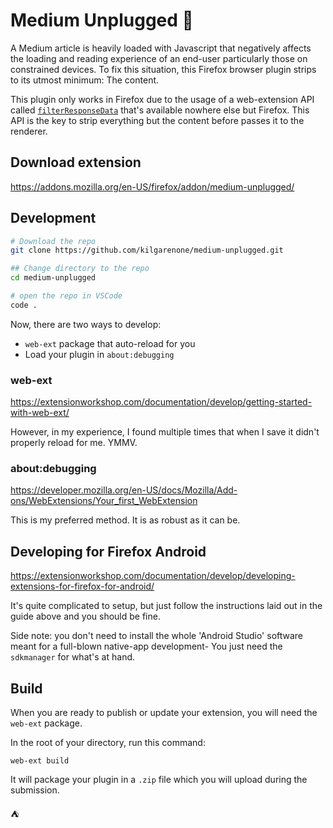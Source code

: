# Medium Unplugged :fishing_pole_and_fish:

A Medium article is heavily loaded with Javascript that negatively affects the loading and reading experience of an end-user particularly those on constrained devices. To fix this situation, this Firefox browser plugin strips to its utmost minimum: The content.

This plugin only works in Firefox due to the usage of a web-extension API called [`filterResponseData`](https://developer.mozilla.org/en-US/docs/Mozilla/Add-ons/WebExtensions/API/webRequest/filterResponseData) that's available nowhere else but Firefox. This API is the key to strip everything but the content before passes it to the renderer.

## Download extension
https://addons.mozilla.org/en-US/firefox/addon/medium-unplugged/


## Development

```bash
# Download the repo
git clone https://github.com/kilgarenone/medium-unplugged.git

## Change directory to the repo
cd medium-unplugged

# open the repo in VSCode
code .
```

Now, there are two ways to develop:

- `web-ext` package that auto-reload for you
- Load your plugin in `about:debugging`

### web-ext

https://extensionworkshop.com/documentation/develop/getting-started-with-web-ext/

However, in my experience, I found multiple times that when I save it didn't properly reload for me. YMMV.

### about:debugging

https://developer.mozilla.org/en-US/docs/Mozilla/Add-ons/WebExtensions/Your_first_WebExtension

This is my preferred method. It is as robust as it can be.

## Developing for Firefox Android

https://extensionworkshop.com/documentation/develop/developing-extensions-for-firefox-for-android/

It's quite complicated to setup, but just follow the instructions laid out in the guide above and you should be fine.

Side note: you don't need to install the whole 'Android Studio' software meant for a full-blown native-app development- You just need the `sdkmanager` for what's at hand.

## Build

When you are ready to publish or update your extension, you will need the `web-ext` package.

In the root of your directory, run this command:

```
web-ext build
```

It will package your plugin in a `.zip` file which you will upload during the submission.

:tent:
